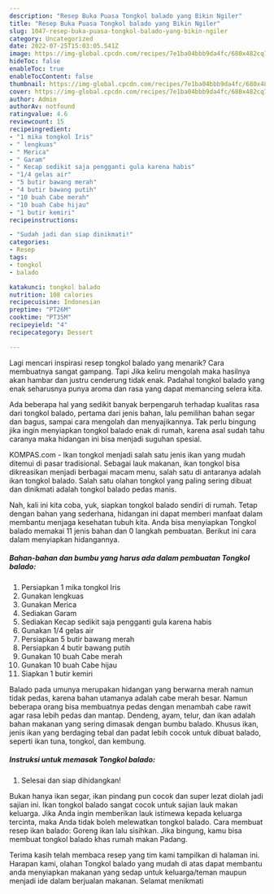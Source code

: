 ```yaml
---
description: "Resep Buka Puasa Tongkol balado yang Bikin Ngiler"
title: "Resep Buka Puasa Tongkol balado yang Bikin Ngiler"
slug: 1047-resep-buka-puasa-tongkol-balado-yang-bikin-ngiler
category: Uncategorized
date: 2022-07-25T15:03:05.541Z
image: https://img-global.cpcdn.com/recipes/7e1ba04bbb9da4fc/680x482cq70/tongkol-balado-foto-resep-utama.jpg
hideToc: false
enableToc: true
enableTocContent: false
thumbnail: https://img-global.cpcdn.com/recipes/7e1ba04bbb9da4fc/680x482cq70/tongkol-balado-foto-resep-utama.jpg
cover: https://img-global.cpcdn.com/recipes/7e1ba04bbb9da4fc/680x482cq70/tongkol-balado-foto-resep-utama.jpg
author: Admin
authorAv: notfound
ratingvalue: 4.6
reviewcount: 15
recipeingredient:
- "1 mika tongkol Iris"
- " lengkuas"
- " Merica"
- " Garam"
- " Kecap sedikit saja pengganti gula karena habis"
- "1/4 gelas air"
- "5 butir bawang merah"
- "4 butir bawang putih"
- "10 buah Cabe merah"
- "10 buah Cabe hijau"
- "1 butir kemiri"
recipeinstructions:

- "Sudah jadi dan siap dinikmati!"
categories:
- Resep
tags:
- tongkol
- balado

katakunci: tongkol balado 
nutrition: 108 calories
recipecuisine: Indonesian
preptime: "PT26M"
cooktime: "PT35M"
recipeyield: "4"
recipecategory: Dessert

---
```



Lagi mencari inspirasi resep tongkol balado yang menarik? Cara membuatnya sangat gampang. Tapi Jika keliru mengolah maka hasilnya akan hambar dan justru cenderung tidak enak. Padahal tongkol balado yang enak seharusnya punya aroma dan rasa yang dapat memancing selera kita.


Ada beberapa hal yang sedikit banyak berpengaruh terhadap kualitas rasa dari tongkol balado, pertama dari jenis bahan, lalu pemilihan bahan segar dan bagus, sampai cara mengolah dan menyajikannya. Tak perlu bingung jika ingin menyiapkan tongkol balado enak di rumah, karena asal sudah tahu caranya maka hidangan ini bisa menjadi suguhan spesial.

KOMPAS.com - Ikan tongkol menjadi salah satu jenis ikan yang mudah ditemui di pasar tradisional. Sebagai lauk makanan, ikan tongkol bisa dikreasikan menjadi berbagai macam menu, salah satu di antaranya adalah ikan tongkol balado. Salah satu olahan tongkol yang paling sering dibuat dan dinikmati adalah tongkol balado pedas manis.


Nah, kali ini kita coba, yuk, siapkan tongkol balado sendiri di rumah. Tetap dengan bahan yang sederhana, hidangan ini dapat memberi manfaat dalam membantu menjaga kesehatan tubuh kita. Anda bisa menyiapkan Tongkol balado memakai 11 jenis bahan dan 0 langkah pembuatan. Berikut ini cara dalam menyiapkan hidangannya.

<!--inarticleads1-->

##### Bahan-bahan dan bumbu yang harus ada dalam pembuatan Tongkol balado:

1. Persiapkan 1 mika tongkol Iris
1. Gunakan  lengkuas
1. Gunakan  Merica
1. Sediakan  Garam
1. Sediakan  Kecap sedikit saja pengganti gula karena habis
1. Gunakan 1/4 gelas air
1. Persiapkan 5 butir bawang merah
1. Persiapkan 4 butir bawang putih
1. Gunakan 10 buah Cabe merah
1. Gunakan 10 buah Cabe hijau
1. Siapkan 1 butir kemiri


Balado pada umunya merupakan hidangan yang berwarna merah namun tidak pedas, karena bahan utamanya adalah cabe merah besar. Namun beberapa orang bisa membuatnya pedas dengan menambah cabe rawit agar rasa lebih pedas dan mantap. Dendeng, ayam, telur, dan ikan adalah bahan makanan yang sering dimasak dengan bumbu balado. Khusus ikan, jenis ikan yang berdaging tebal dan padat lebih cocok untuk dibuat balado, seperti ikan tuna, tongkol, dan kembung. 

<!--inarticleads2-->

##### Instruksi untuk memasak Tongkol balado:


1. Selesai dan siap dihidangkan!

Bukan hanya ikan segar, ikan pindang pun cocok dan super lezat diolah jadi sajian ini. Ikan tongkol balado sangat cocok untuk sajian lauk makan keluarga. Jika Anda ingin memberikan lauk istimewa kepada keluarga tercinta, maka Anda tidak boleh melewatkan tongkol balado. Cara membuat resep ikan balado: Goreng ikan lalu sisihkan. Jika bingung, kamu bisa membuat tongkol balado khas rumah makan Padang. 

Terima kasih telah membaca resep yang tim kami tampilkan di halaman ini. Harapan kami, olahan Tongkol balado yang mudah di atas dapat membantu anda menyiapkan makanan yang sedap untuk keluarga/teman maupun menjadi ide dalam berjualan makanan. Selamat menikmati

